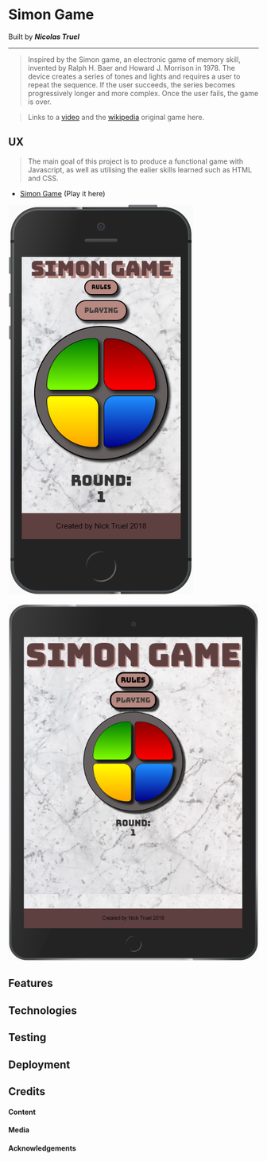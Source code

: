 # Simon Game
Built by **_Nicolas Truel_**

---
> Inspired by the Simon game, an electronic game of memory skill, invented by Ralph H. Baer and Howard J. Morrison in 1978. The device creates a series of tones and lights and requires a user to repeat the sequence. If the user succeeds, the series becomes progressively longer and more complex. Once the user fails, the game is over.

> Links to a [video](https://www.youtube.com/watch?v=1Yqj76Q4jJ4) and the [wikipedia](https://en.wikipedia.org/wiki/Simon_(game)) original game here.

## UX
> The main goal of this project is to produce a functional game with Javascript, as well as utilising the ealier skills learned such as HTML and CSS.

* [Simon Game](https://simon-game-nicktruel.c9users.io/index.html) (Play it here)

![screen shot mobile size](/assets/images/screen_shot1.png)

![screen shot tablet size](/assets/images/screen_shot2.png)

## Features

## Technologies

## Testing

## Deployment

## Credits

#### Content

#### Media

#### Acknowledgements